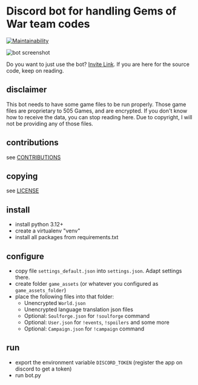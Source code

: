 # Discord bot for handling Gems of War team codes

[![Maintainability](https://api.codeclimate.com/v1/badges/b4b04e1e077f2edc8b6e/maintainability)](https://codeclimate.com/github/maduck/GoWDiscordTeamBot/maintainability)

![bot screenshot](https://garyatrics.com/images/bot_weapon_search.png)

Do you want to just use the bot? [Invite Link](https://discord.com/discovery/applications/733399051797790810).
If you are here for the source code, keep on reading.

## disclaimer

This bot needs to have some game files to be run properly. Those game files are proprietary to 505 Games, and are
encrypted. If you don't know how to receive the data, you can stop reading here. Due to copyright, I will not be
providing any of those files.

## contributions
see [CONTRIBUTIONS](CONTRIBUTING.md)

## copying
see [LICENSE](LICENSE.md)

## install

* install python 3.12+
* create a virtualenv "venv"
* install all packages from requirements.txt

## configure
* copy file `settings_default.json` into `settings.json`. Adapt settings there.
* create folder `game_assets` (or whatever you configured as `game_assets_folder`)
* place the following files into that folder:
  - Unencrypted `World.json`
  - Unencrypted language translation json files
  - Optional: `Soulforge.json` for `!soulforge` command
  - Optional: `User.json` for `!events`, `!spoilers` and some more
  - Optional: `Campaign.json` for `!campaign` command

## run

* export the environment variable `DISCORD_TOKEN` (register the app on discord to get a token)
* run bot.py
